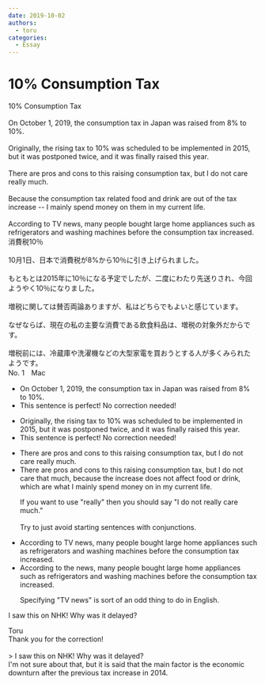 ```yaml
---
date: 2019-10-02
authors:
  - toru
categories:
  - Essay
---
```


<h1 id="subject_show">10% Consumption Tax </h1>
<div class="date" hidden>Oct 2, 2019 20:13</div>
<div id="post"><div id="body_show_ori">
10% Consumption Tax <br/><br/>On October 1, 2019, the consumption tax in Japan was raised from 8% to 10%.<br/><br/>Originally, the rising tax to 10% was scheduled to be implemented in 2015, but it was postponed twice, and it was finally raised this year.<br/><br/>There are pros and cons to this raising consumption tax, but I do not care really much.<br/><br/>Because the consumption tax related food and drink are out of the tax increase -- I mainly spend money on them in my current life.<br/><br/>According to TV news, many people bought large home appliances such as refrigerators and washing machines before the consumption tax increased.
</div></div>

<!-- more -->

<div id="post_ja"><div id="body_show_mo">
消費税10％<br/><br/>10月1日、日本で消費税が8%から10％に引き上げられました。<br/><br/>もともとは2015年に10％になる予定でしたが、二度にわたり先送りされ、今回ようやく10％になりました。<br/><br/>増税に関しては賛否両論ありますが、私はどちらでもよいと感じています。<br/><br/>なぜならば、現在の私の主要な消費である飲食料品は、増税の対象外だからです。<br/><br/>増税前には、冷蔵庫や洗濯機などの大型家電を買おうとする人が多くみられたようです。
</div></div>
<div id="block"><div class="first_name"> No. 1　<span class="just_name">Mac</span></div><div id="block2">
<ul class="correction_field">
<li class="incorrect">On October 1, 2019, the consumption tax in Japan was raised from 8% to 10%.</li>
<li class="corrected perfect">This sentence is perfect! No correction needed!</li>
</ul>
<ul class="correction_field">
<li class="incorrect">Originally, the rising tax to 10% was scheduled to be implemented in 2015, but it was postponed twice, and it was finally raised this year.</li>
<li class="corrected perfect">This sentence is perfect! No correction needed!</li>
</ul>
<ul class="correction_field">
<li class="incorrect">There are pros and cons to this raising consumption tax, but I do not care really much.</li>
<li class="corrected correct">
There are pros and cons to this raising consumption tax, but I do not care <span class="f_blue">that </span>much, because the increase does not affect food or drink, which are what I mainly spend money on in my current life.
<p class="correction_comment">If you want to use "really" then you should say "I do not really care much."<br/><br/>Try to just avoid starting sentences with conjunctions.</p>
</li>
</ul>
<ul class="correction_field">
<li class="incorrect">According to TV news, many people bought large home appliances such as refrigerators and washing machines before the consumption tax increased.</li>
<li class="corrected correct">
According to <span class="f_blue">the </span>news, many people bought large home appliances such as refrigerators and washing machines before the consumption tax increased.
<p class="correction_comment">Specifying "TV news" is sort of an odd thing to do in English.</p>
</li>
</ul>
<p class="comment_small">
 I saw this on NHK! Why was it delayed?
</p>

</div><div class="name"><span class="just_name">Toru</span><br>
Thank you for the correction!<br/><br/>&gt; I saw this on NHK! Why was it delayed?<br/>I'm not sure about that, but it is said that the main factor is the economic downturn after the previous tax increase in 2014.
</div>
</div>
